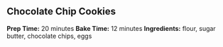 ## Chocolate Chip Cookies
**Prep Time:** 20 minutes
**Bake Time:** 12 minutes
**Ingredients:** flour, sugar butter, chocolate chips, eggs
